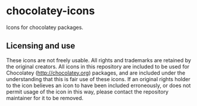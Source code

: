 chocolatey-icons
================

Icons for chocolatey packages.

Licensing and use
-----------------

These icons are not freely usable.  All rights and trademarks are retained by the original creators.  All icons in this repository are included to be used for Chocolatey (http://chocolatey.org) packages, and are included under the understanding that this is fair use of these icons.  If an original rights holder to the icon believes an icon to have been included erroneously, or does not permit usage of the icon in this way, please contact the repository maintainer for it to be removed.
